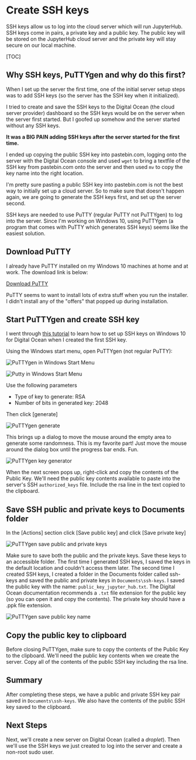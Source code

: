 # Create SSH keys

SSH keys allow us to log into the cloud server which will run JupyterHub. SSH keys come in pairs, a private key and a public key. The public key will be stored on the JupyterHub cloud server and the private key will stay secure on our local machine. 

[TOC]

## Why SSH keys, PuTTYgen and why do this first?

When I set up the server the first time, one of the initial server setup steps was to add SSH keys (so the server has the SSH key when it initialized). 

I tried to create and save the SSH keys to the Digital Ocean (the cloud server provider) dashboard so the SSH keys would be on the server when the server first started. But I goofed up somehow and the server started without any SSH keys. 

**It was a BIG PAIN adding SSH keys after the server started for the first time.** 

I ended up copying the public SSH key into pastebin.com, logging onto the server with the Digital Ocean console and used ```wget``` to bring a textfile of the SSH key from pastebin.com onto the server and then used ```mv``` to copy the key name into the right location.

I'm pretty sure pasting a public SSH key into pastebin.com is not the best way to initially set up a cloud server. So to make sure that doesn't happen again, we are going to generate the SSH keys first, and set up the server second. 

SSH keys are needed to use PuTTY (regular PuTTY not PuTTYgen) to log into the server. Since I'm working on Windows 10, using PuTTYgen (a program that comes with PuTTY which generates SSH keys) seems like the easiest solution. 

## Download PuTTY

I already have PuTTY installed on my Windows 10 machines at home and at work. The download link is below:

[Download PuTTY](https://www.putty.org/)

PuTTY seems to want to install lots of extra stuff when you run the installer. I didn't install any of the "offers" that popped up during installation.

## Start PuTTYgen and create SSH key

I went through [this tutorial](https://www.digitalocean.com/community/tutorials/how-to-use-ssh-keys-with-putty-on-digitalocean-droplets-windows-users) to learn how to set up SSH keys on Windows 10 for Digital Ocean when I created the first SSH key.

Using the Windows start menu, open PuTTYgen (not regular PuTTY):

![PuTTYgen in Windows Start Menu](images/puttygen_in_start_menu.png)

![Putty in Windows Start Menu](images/puttygen_key_generator.png)

Use the following parameters

 * Type of key to generate: RSA
 * Number of bits in generated key: 2048

Then click [generate]

![PuTTYgen generate](images/puttygen_generate.png)

This brings up a dialog to move the mouse around the empty area to generate some randomness. This is my favorite part! Just move the mouse around the dialog box until the progress bar ends. Fun.

![PuTTYgen key generator](images/puttygen_key_generator.png)

When the next screen pops up, right-click and copy the contents of the Public Key. We'll need the public key contents available to paste into the server's SSH ```authorized_keys``` file. Include the rsa line in the text copied to the clipboard.

## Save SSH public and private keys to Documents folder

In the [Actions] section click [Save public key] and click [Save private key]

![PuTTYgen save public and private keys](images/puttygen_save_public_private_key.png)

Make sure to save both the public and the private keys. Save these keys to an accessible folder. The first time I generated SSH keys, I saved the keys in the default location and couldn't access them later. The second time I created SSH keys, I created a folder in the Documents folder called ssh-keys and saved the public and private keys in ```Documents\ssh-keys```. I saved the public key with the name: ```public_key_jupyter_hub.txt```. The Digital Ocean documentation recommends a ```.txt``` file extension for the public key (so you can open it and copy the contents). The private key should have a .ppk file extension.

![PuTTYgen save public key name](images/puttygen_public_key_save_name.png)

## Copy the public key to clipboard

Before closing PuTTYgen, make sure to copy the contents of the Public Key to the clipboard. We'll need the public key contents when we create the server. Copy all of the contents of the public SSH key including the rsa line. 

## Summary

After completing these steps, we have a public and private SSH key pair saved in ```Documents\ssh-keys```. We also have the contents of the public SSH key saved to the clipboard.

## Next Steps

Next, we'll create a new server on Digital Ocean (called a _droplet_). Then we'll use the SSH keys we just created to log into the server and create a non-root sudo user.

<br>
